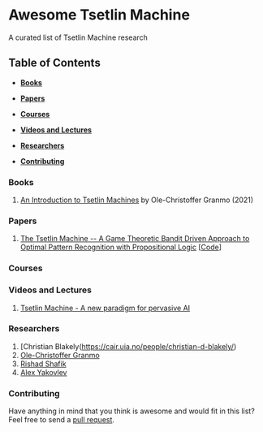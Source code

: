 # Awesome Tsetlin Machine
A curated list of Tsetlin Machine research

## Table of Contents

* **[Books](#Books)**

* **[Papers](#Papers)**  

* **[Courses](#Courses)**  

* **[Videos and Lectures](#Videos-and-lectures)**  

* **[Researchers](#Researchers)**  

* **[Contributing](#Contributing)** 

### Books
1. [An Introduction to Tsetlin Machines](https://tsetlinmachine.org/) by Ole-Christoffer Granmo (2021)

### Papers
1. [The Tsetlin Machine -- A Game Theoretic Bandit Driven Approach to Optimal Pattern Recognition with Propositional Logic](https://arxiv.org/abs/1804.01508) [[Code](https://github.com/cair/TsetlinMachine)]

### Courses

### Videos and Lectures
1. [Tsetlin Machine - A new paradigm for pervasive AI](https://www.youtube.com/watch?v=TaspuovmSR8)

### Researchers
1. [Christian Blakely(https://cair.uia.no/people/christian-d-blakely/)
2. [Ole-Christoffer Granmo](https://cair.uia.no/people/ole-christoffer-granmo/)
3. [Rishad Shafik](https://www.ncl.ac.uk/engineering/staff/profile/rishadshafik.html)
4. [Alex Yakovlev](https://www.ncl.ac.uk/engineering/staff/profile/alexyakovlev.html)

### Contributing
Have anything in mind that you think is awesome and would fit in this list? Feel free to send a [pull request](https://github.com/cair/awesome-tsetlin-machine/pulls).

